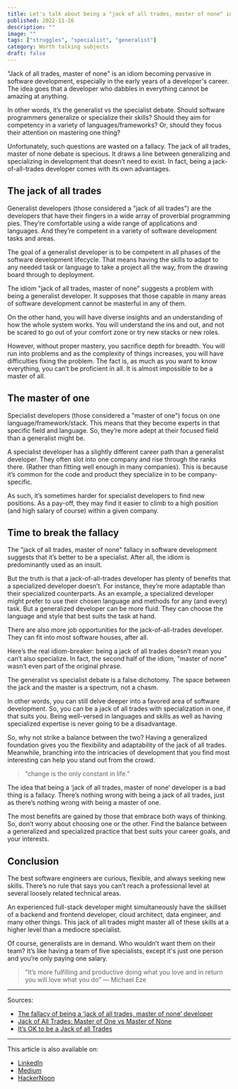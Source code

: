 ```yaml
---
title: Let's talk about being a "jack of all trades, master of none"​ in software development
published: 2022-11-26
description: ""
image: ""
tags: ["struggles", "specialist", "generalist"]
category: Worth talking subjects
draft: false
---
```


"Jack of all trades, master of none" is an idiom becoming pervasive in software development, especially in the early years of a developer's career. The idea goes that a developer who dabbles in everything cannot be amazing at anything.

In other words, it’s the generalist vs the specialist debate. Should software programmers generalize or specialize their skills? Should they aim for competency in a variety of languages/frameworks? Or, should they focus their attention on mastering one thing?

Unfortunately, such questions are wasted on a fallacy. The jack of all trades, master of none debate is specious. It draws a line between generalizing and specializing in development that doesn’t need to exist. In fact, being a jack-of-all-trades developer comes with its own advantages.

## The jack of all trades
Generalist developers (those considered a "jack of all trades") are the developers that have their fingers in a wide array of proverbial programming pies. They’re comfortable using a wide range of applications and languages. And they’re competent in a variety of software development tasks and areas.

The goal of a generalist developer is to be competent in all phases of the software development lifecycle. That means having the skills to adapt to any needed task or language to take a project all the way, from the drawing board through to deployment.

The idiom "jack of all trades, master of none" suggests a problem with being a generalist developer. It supposes that those capable in many areas of software development cannot be masterful in any of them.

On the other hand, you will have diverse insights and an understanding of how the whole system works. You will understand the ins and out, and not be scared to go out of your comfort zone or try new stacks or new roles.

However, without proper mastery, you sacrifice depth for breadth. You will run into problems and as the complexity of things increases, you will have difficulties fixing the problem. The fact is, as much as you want to know everything, you can’t be proficient in all. It is almost impossible to be a master of all.

## The master of one
Specialist developers (those considered a "master of one") focus on one language/framework/stack. This means that they become experts in that specific field and language. So, they’re more adept at their focused field than a generalist might be.

A specialist developer has a slightly different career path than a generalist developer. They often slot into one company and rise through the ranks there. (Rather than fitting well enough in many companies). This is because it’s common for the code and product they specialize in to be company-specific.

As such, it’s sometimes harder for specialist developers to find new positions. As a pay-off, they may find it easier to climb to a high position (and high salary of course) within a given company.

## Time to break the fallacy
The "jack of all trades, master of none" fallacy in software development suggests that it’s better to be a specialist. After all, the idiom is predominantly used as an insult.

But the truth is that a jack-of-all-trades developer has plenty of benefits that a specialized developer doesn’t. For instance, they’re more adaptable than their specialized counterparts. As an example, a specialized developer might prefer to use their chosen language and methods for any (and every) task. But a generalized developer can be more fluid. They can choose the language and style that best suits the task at hand.

There are also more job opportunities for the jack-of-all-trades developer. They can fit into most software houses, after all.

Here’s the real idiom-breaker: being a jack of all trades doesn’t mean you can’t also specialize. In fact, the second half of the idiom, "master of none" wasn’t even part of the original phrase.

The generalist vs specialist debate is a false dichotomy. The space between the jack and the master is a spectrum, not a chasm.

In other words, you can still delve deeper into a favored area of software development. So, you can be a jack of all trades with specialization in one, if that suits you. Being well-versed in languages and skills as well as having specialized expertise is never going to be a disadvantage.

So, why not strike a balance between the two? Having a generalized foundation gives you the flexibility and adaptability of the jack of all trades. Meanwhile, branching into the intricacies of development that you find most interesting can help you stand out from the crowd.

> “change is the only constant in life.”

The idea that being a ‘jack of all trades, master of none’ developer is a bad thing is a fallacy. There’s nothing wrong with being a jack of all trades, just as there’s nothing wrong with being a master of one.

The most benefits are gained by those that embrace both ways of thinking. So, don’t worry about choosing one or the other. Find the balance between a generalized and specialized practice that best suits your career goals, and your interests.

## Conclusion
The best software engineers are curious, flexible, and always seeking new skills. There’s no rule that says you can’t reach a professional level at several loosely related technical areas.

An experienced full-stack developer might simultaneously have the skillset of a backend and frontend developer, cloud architect, data engineer, and many other things. This jack of all trades might master all of these skills at a higher level than a mediocre specialist.

Of course, generalists are in demand. Who wouldn’t want them on their team? It’s like having a team of five specialists, except it's just one person and you’re only paying one salary.

> “It’s more fulfilling and productive doing what you love and in return you will love what you do” — Michael Eze

----------
Sources:

- [The fallacy of being a ‘jack of all trades, master of none’ developer](https://www.parkersoftware.com/blog/the-fallacy-of-being-a-jack-of-all-trades-master-of-none-developer/)
- [Jack of All Trades: Master of One vs Master of None](https://medium.com/rewrite-tech/jack-of-all-trades-96cd99acd04d)
- [It’s OK to be a Jack of all Trades](https://colin-but.medium.com/its-ok-to-be-a-jack-of-all-trades-20ec6515eb3d)

-----------
This article is also available on:  
* [LinkedIn](https://www.linkedin.com/pulse/lets-talk-being-jack-all-trades-master-none-software-ayoub-abidi/)
* [Medium](https://ayoub3bidi.medium.com/lets-talk-about-being-a-jack-of-all-trades-master-of-none-in-software-development-b18467e71d03)
* [HackerNoon](https://hackernoon.com/its-time-to-talk-about-being-a-jack-of-all-trades-in-software-development)